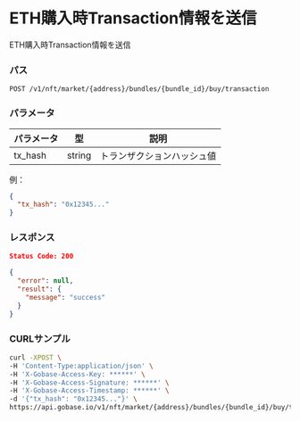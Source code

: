 # ETH購入時Transaction情報を送信

ETH購入時Transaction情報を送信

### パス
```
POST /v1/nft/market/{address}/bundles/{bundle_id}/buy/transaction
```

### パラメータ

|  パラメータ    |  型              | 説明                     |
| ------------ | ---------------- | ----------------------- |
|  tx_hash     |  string          | トランザクションハッシュ値   |

例：
```json
{
  "tx_hash": "0x12345..."
}
```

### レスポンス
```json
Status Code: 200

{
  "error": null,
  "result": {
    "message": "success"
  }
}
```

### CURLサンプル
```bash
curl -XPOST \
-H 'Content-Type:application/json' \
-H 'X-Gobase-Access-Key: ******' \
-H 'X-Gobase-Access-Signature: ******' \
-H 'X-Gobase-Access-Timestamp: ******' \
-d '{"tx_hash": "0x12345..."}' \
https://api.gobase.io/v1/nft/market/{address}/bundles/{bundle_id}/buy/transaction
```

